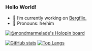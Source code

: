 ### Hello World! 
- 🔭 I’m currently working on [Bergflix.](https://github.com/bergflix-remake)
- 👨 Pronouns: he/him

[![@mondmarmelade's Holopin board](https://holopin.io/api/user/board?user=mondmarmelade)](https://holopin.io/@mondmarmelade)

[![GitHub stats](https://github-readme-stats.vercel.app/api?username=mondmarmelade&theme=dark)](https://github.com/anuraghazra/github-readme-stats)
[![Top Langs](https://github-readme-stats.vercel.app/api/top-langs/?username=mondmarmelade&layout=compact&theme=dark)](https://github.com/anuraghazra/github-readme-stats)
